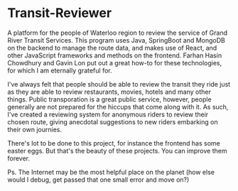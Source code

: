 # Transit-Reviewer
A platform for the people of Waterloo region to review the service of Grand River Transit Services. This program uses Java, SpringBoot and MongoDB on the backend to manage the route data, and makes use of React, and other JavaScript frameworks and methods on the frontend. Farhan Hasin Chowdhury and Gavin Lon put out a great how-to for these technologies, for which I am eternally grateful for. 

I've always felt that people should be able to review the transit they ride just as they are able to review restaurants, movies, hotels and many other things. Public transporation is a great public service, however, people generally are not prepared for the hiccups that come along with it. As such, I've created a reviewing system for anonymous riders to review their chosen route, giving anecdotal suggestions to new riders embarking on their own journies.

There's lot to be done to this project, for instance the frontend has some easter eggs. But that's the beauty of these projects. You can improve them forever.

Ps. The Internet may be the most helpful place on the planet (how else would I debug, get passed that one small error and move on?)

